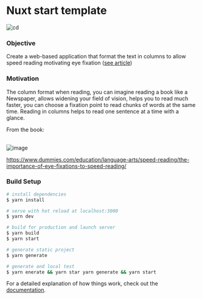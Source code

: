 # Nuxt start template

![cd](https://github.com/ctwhome/nuxt/actions/workflows/cd.yml/badge.svg)

### Objective

Create a web-based application that format the text in columns to allow speed reading motivating eye fixation ([see article](https://www.dummies.com/education/language-arts/speed-reading/the-importance-of-eye-fixations-to-speed-reading/#:~:text=A%20major%20component%20of%20speed,more%20words%20with%20each%20fixation.))

### Motivation

The column format when reading, you can imagine reading a book like a Newspaper, allows widening your field of vision, helps you to read much faster, you can choose a fixation point to read chunks of words at the same time. Reading in columns helps to read one sentence at a time with a glance.

From the book:  
 

![image](https://user-images.githubusercontent.com/4195550/130348434-a3f56a62-5f0f-45df-b12c-474b75d511da.png)

https://www.dummies.com/education/language-arts/speed-reading/the-importance-of-eye-fixations-to-speed-reading/

### Build Setup

```bash
# install dependencies
$ yarn install

# serve with hot reload at localhost:3000
$ yarn dev

# build for production and launch server
$ yarn build
$ yarn start

# generate static project
$ yarn generate

# generate and local test
$ yarn enerate && yarn star yarn generate && yarn start
```

For a detailed explanation of how things work, check out the [documentation](https://nuxtjs.org).
